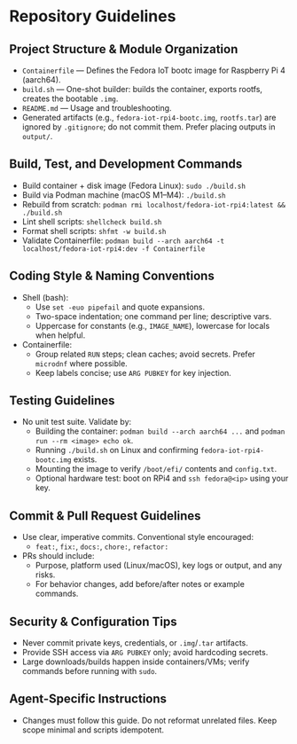 # Repository Guidelines

## Project Structure & Module Organization
- `Containerfile` — Defines the Fedora IoT bootc image for Raspberry Pi 4 (aarch64).
- `build.sh` — One-shot builder: builds the container, exports rootfs, creates the bootable `.img`.
- `README.md` — Usage and troubleshooting.
- Generated artifacts (e.g., `fedora-iot-rpi4-bootc.img`, `rootfs.tar`) are ignored by `.gitignore`; do not commit them. Prefer placing outputs in `output/`.

## Build, Test, and Development Commands
- Build container + disk image (Fedora Linux): `sudo ./build.sh`
- Build via Podman machine (macOS M1–M4): `./build.sh`
- Rebuild from scratch: `podman rmi localhost/fedora-iot-rpi4:latest && ./build.sh`
- Lint shell scripts: `shellcheck build.sh`
- Format shell scripts: `shfmt -w build.sh`
- Validate Containerfile: `podman build --arch aarch64 -t localhost/fedora-iot-rpi4:dev -f Containerfile`

## Coding Style & Naming Conventions
- Shell (bash):
  - Use `set -euo pipefail` and quote expansions.
  - Two-space indentation; one command per line; descriptive vars.
  - Uppercase for constants (e.g., `IMAGE_NAME`), lowercase for locals when helpful.
- Containerfile:
  - Group related `RUN` steps; clean caches; avoid secrets. Prefer `microdnf` where possible.
  - Keep labels concise; use `ARG PUBKEY` for key injection.

## Testing Guidelines
- No unit test suite. Validate by:
  - Building the container: `podman build --arch aarch64 ...` and `podman run --rm <image> echo ok`.
  - Running `./build.sh` on Linux and confirming `fedora-iot-rpi4-bootc.img` exists.
  - Mounting the image to verify `/boot/efi/` contents and `config.txt`.
  - Optional hardware test: boot on RPi4 and `ssh fedora@<ip>` using your key.

## Commit & Pull Request Guidelines
- Use clear, imperative commits. Conventional style encouraged:
  - `feat:`, `fix:`, `docs:`, `chore:`, `refactor:`
- PRs should include:
  - Purpose, platform used (Linux/macOS), key logs or output, and any risks.
  - For behavior changes, add before/after notes or example commands.

## Security & Configuration Tips
- Never commit private keys, credentials, or `.img`/`.tar` artifacts.
- Provide SSH access via `ARG PUBKEY` only; avoid hardcoding secrets.
- Large downloads/builds happen inside containers/VMs; verify commands before running with `sudo`.

## Agent-Specific Instructions
- Changes must follow this guide. Do not reformat unrelated files. Keep scope minimal and scripts idempotent.
